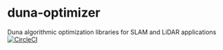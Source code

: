 # duna-optimizer
Duna algorithmic optimization libraries for SLAM and LiDAR applications
[![CircleCI](https://circleci.com/gh/Marcus-D-Forte/duna-optimizator/tree/main.svg?style=svg)](https://circleci.com/gh/Marcus-D-Forte/duna-optimizator/tree/main)
